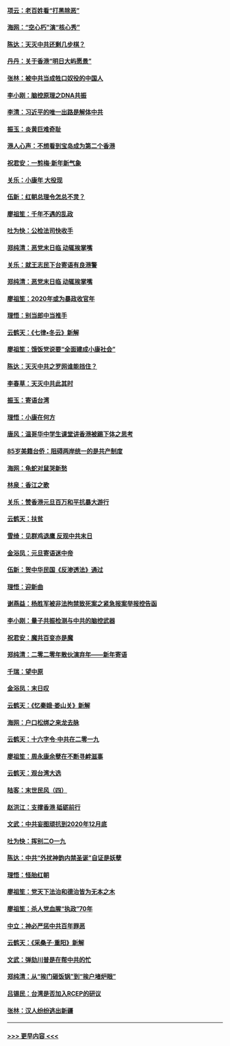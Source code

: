 #### [项云：老百姓看“打黑除恶”](../pages/nsc993/n11785398.md?t=01120411) 
#### [海网：“空心朽”演“核心秀”](../pages/nsc993/n11783874.md?t=01120411) 
#### [陈达：天灭中共还剩几步棋？](../pages/nsc993/n11783719.md?t=01120411) 
#### [丹丹：关于香港“明日大屿愿景”](../pages/nsc993/n11783273.md?t=01120411) 
#### [张林：被中共当成牲口奴役的中国人](../pages/nsc993/n11782397.md?t=01120411) 
#### [李小刚：脑控原理之DNA共振](../pages/nsc993/n11780962.md?t=01120411) 
#### [李清：习近平的唯一出路是解体中共](../pages/nsc993/n11780866.md?t=01120411) 
#### [振玉：炎黄巨难奇耻](../pages/nsc993/n11779632.md?t=01120411) 
#### [港人心声：不想看到宝岛成为第二个香港](../pages/nsc993/n11778817.md?t=01120411) 
#### [祝君安：一剪梅‧新年新气象](../pages/nsc993/n11776340.md?t=01120411) 
#### [关乐：小康年 大役现](../pages/nsc993/n11774213.md?t=01120411) 
#### [伍新：红朝总理令怎总不灵？](../pages/nsc993/n11770813.md?t=01120411) 
#### [廖祖笙：千年不遇的乱政](../pages/nsc993/n11770373.md?t=01120411) 
#### [吐为快：公检法司快收手](../pages/nsc993/n11770359.md?t=01120411) 
#### [郑纯清：恶党末日临 动辄挨掌嘴](../pages/nsc993/n11769912.md?t=01120411) 
#### [关乐：就王志民下台寄语有良港警](../pages/nsc993/n11769903.md?t=01120411) 
#### [郑纯清：恶党末日临 动辄挨掌嘴](../pages/nsc993/n11769356.md?t=01120411) 
#### [廖祖笙：2020年或为暴政收官年](../pages/nsc993/n11768216.md?t=01120411) 
#### [理悟：别当郎中当推手](../pages/nsc993/n11768243.md?t=01120411) 
#### [云鹤天：《七律▪冬云》新解](../pages/nsc993/n11768204.md?t=01120411) 
#### [廖祖笙：饿饭党说要“全面建成小康社会”](../pages/nsc993/n11767482.md?t=01120411) 
#### [陈达：天灭中共之罗网谁能挡住？](../pages/nsc993/n11767465.md?t=01120411) 
#### [李春草：天灭中共此其时](../pages/nsc993/n11767452.md?t=01120411) 
#### [振玉：寄语台湾](../pages/nsc993/n11767432.md?t=01120411) 
#### [理悟：小康在何方](../pages/nsc993/n11767394.md?t=01120411) 
#### [唐风：温哥华中学生课堂讲香港被踢下体之思考](../pages/nsc993/n11766848.md?t=01120411) 
#### [85岁美籍台侨：阻碍两岸统一的是共产制度](../pages/nsc993/n11765043.md?t=01120411) 
#### [海网：龟蛇对鼠哭新愁](../pages/nsc993/n11764895.md?t=01120411) 
#### [林泉：香江之歌](../pages/nsc993/n11764415.md?t=01120411) 
#### [关乐：赞香港元旦百万和平抗暴大游行](../pages/nsc993/n11764382.md?t=01120411) 
#### [云鹤天：扶贫](../pages/nsc993/n11764245.md?t=01120411) 
#### [雪绮：见群鸡退鹰  反观中共末日](../pages/nsc993/n11762112.md?t=01120411) 
#### [金浴凤：元旦寄语迷中帝](../pages/nsc993/n11761788.md?t=01120411) 
#### [伍新：贺中华民国《反渗透法》通过](../pages/nsc993/n11761994.md?t=01120411) 
#### [理悟：迎新曲](../pages/nsc993/n11761152.md?t=01120411) 
#### [谢燕益：杨胜军被非法拘禁致死案之紧急报案举报控告函](../pages/nsc993/n11756134.md?t=01120411) 
#### [李小刚：量子共振检测与中共的脑控武器](../pages/nsc993/n11754518.md?t=01120411) 
#### [祝君安：魔共百变亦是魔](../pages/nsc993/n11754469.md?t=01120411) 
#### [郑纯清：二零二零年散伙演弃年——新年寄语](../pages/nsc993/n11754195.md?t=01120411) 
#### [千瑞：望中原](../pages/nsc993/n11754159.md?t=01120411) 
#### [金浴凤：末日叹](../pages/nsc993/n11752359.md?t=01120411) 
#### [云鹤天：《忆秦娥‧娄山关》新解](../pages/nsc993/n11752348.md?t=01120411) 
#### [海网：户口松绑之来龙去脉](../pages/nsc993/n11752328.md?t=01120411) 
#### [云鹤天：十六字令‧中共在二零一九](../pages/nsc993/n11752305.md?t=01120411) 
#### [廖祖笙：周永康余孽在不断寻衅滋事](../pages/nsc993/n11751013.md?t=01120411) 
#### [云鹤天：观台湾大选](../pages/nsc993/n11751007.md?t=01120411) 
#### [陆客：末世民风（四）](../pages/nsc993/n11749203.md?t=01120411) 
#### [赵洪江：支撑香港 砥砺前行](../pages/nsc993/n11748482.md?t=01120411) 
#### [文武：中共妄图顽抗到2020年12月底](../pages/nsc993/n11748446.md?t=01120411) 
#### [吐为快：挥别二O一九](../pages/nsc993/n11748411.md?t=01120411) 
#### [陈达：中共“外扰神韵内禁圣诞”自证是妖孽](../pages/nsc993/n11748226.md?t=01120411) 
#### [理悟：怪胎红朝](../pages/nsc993/n11748206.md?t=01120411) 
#### [廖祖笙：党天下法治和德治皆为无本之木](../pages/nsc993/n11748135.md?t=01120411) 
#### [廖祖笙：杀人党血腥“执政”70年](../pages/nsc993/n11745144.md?t=01120411) 
#### [中立：神必严惩中共百年罪恶](../pages/nsc993/n11744970.md?t=01120411) 
#### [云鹤天：《采桑子‧重阳》新解](../pages/nsc993/n11744948.md?t=01120411) 
#### [文武：弹劾川普是在帮中共的忙](../pages/nsc993/n11744758.md?t=01120411) 
#### [郑纯清：从“挨门砸饭锅”到“挨户堵炉眼”](../pages/nsc993/n11744745.md?t=01120411) 
#### [吕锡民：台湾是否加入RCEP的研议](../pages/nsc993/n11744701.md?t=01120411) 
#### [张林：汉人纷纷逃出新疆](../pages/nsc993/n11743530.md?t=01120411) 

----
#### [ >>> 更早内容 <<< ](../indexes/nsc993-earlier.md)
